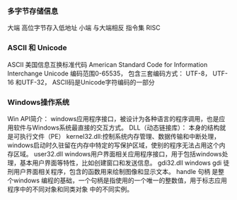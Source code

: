 ### 多字节存储信息
大端 高位字节存入低地址
小端 与大端相反
指令集 RISC
### ASCII 和 Unicode
ASCII 美国信息互换标准代码 American Standard Code for Information Interchange
Unicode 编码范围0-65535， 包含三套编码方式： UTF-8， UTF-16 和UTF-32， ASCII码是Unicode字符编码的一部分

### Windows操作系统
Win API简介： windows应用程序接口，被设计为各种语言的程序调用，也是应用软件与Windows系统最直接的交互方式。
DLL（动态链接库）： 本身的结构就是可执行文件（PE）
kernel32.dll:控制系统内存管理、数据传输和中断处理，windows启动时久驻留在内存中特定的写保护区域，使别的程序无法占用这个内存区域。
user32.dll windows用户界面相关应用程序接口，用于包括windows处理，基本用户界面等特性，比如创建窗口和发送信息。
gdi32.dll windows gdi 徒刑用户界面相关程序，包含的函数用来绘制图像和显示文本。
handle 句柄 是整个windows 编程的基础，一个句柄是指使用的一个唯一的整数值，用于标志应用程序中的不同对象和同类对象
中的不同实例。
